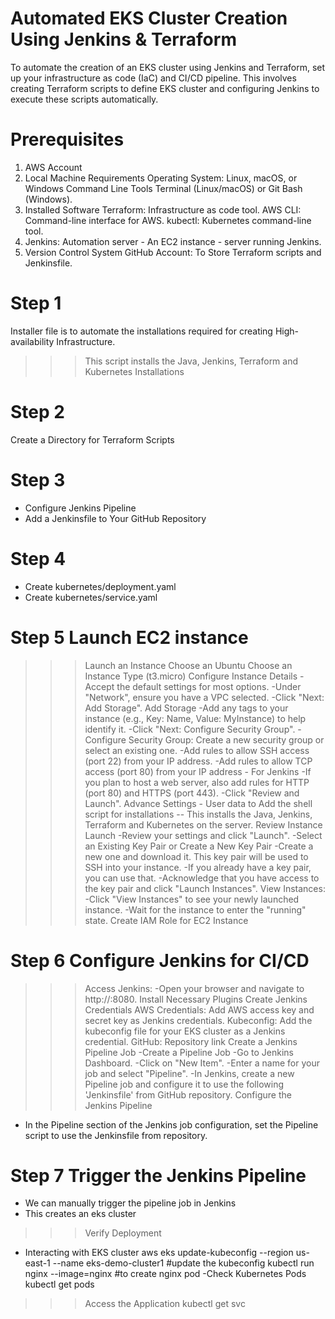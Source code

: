 # Automated EKS Cluster Creation Using Jenkins & Terraform
To automate the creation of an EKS cluster using Jenkins and Terraform, set up your infrastructure as code (IaC) and CI/CD pipeline. This involves creating Terraform scripts to define EKS cluster and configuring Jenkins to execute these scripts automatically.

# Prerequisites
  1. AWS Account
  2. Local Machine Requirements
       Operating System: Linux, macOS, or Windows
       Command Line Tools
       Terminal (Linux/macOS) or Git Bash (Windows).
  3. Installed Software
        Terraform: Infrastructure as code tool.
        AWS CLI: Command-line interface for AWS.
        kubectl: Kubernetes command-line tool.
  4. Jenkins: Automation server - An EC2 instance - server running Jenkins.
  5. Version Control System 
     GitHub Account: To Store Terraform scripts and Jenkinsfile.

# Step 1
Installer file is to automate the installations required for creating High-availability Infrastructure. 
 >>> This script installs the Java, Jenkins, Terraform and Kubernetes Installations
# Step 2
Create a Directory for Terraform Scripts 
# Step 3
- Configure Jenkins Pipeline
- Add a Jenkinsfile to Your GitHub Repository
# Step 4
- Create kubernetes/deployment.yaml
- Create kubernetes/service.yaml
# Step 5 Launch EC2 instance
 
>>>Launch an Instance
>>>Choose an Ubuntu
>>>Choose an Instance Type (t3.micro)
>>>Configure Instance Details
   -Accept the default settings for most options.
   -Under "Network", ensure you have a VPC selected.
   -Click "Next: Add Storage".
>>>Add Storage
    -Add any tags to your instance (e.g., Key: Name, Value: MyInstance) to help identify it.
    -Click "Next: Configure Security Group".
    -Configure Security Group:
>>>Create a new security group or select an existing one.
     -Add rules to allow SSH access (port 22) from your IP address.
     -Add rules to allow TCP access (port 80) from your IP address - For Jenkins
     -If you plan to host a web server, also add rules for HTTP (port 80) and HTTPS (port 443).
     -Click "Review and Launch".
>>>Advance Settings - User data to Add the shell script for installations -- This installs the Java, Jenkins, Terraform and Kubernetes on the server.
>>>Review Instance Launch
     -Review your settings and click "Launch".
     -Select an Existing Key Pair or Create a New Key Pair
     -Create a new one and download it. This key pair will be used to SSH into your instance.
     -If you already have a key pair, you can use that.
     -Acknowledge that you have access to the key pair and click "Launch Instances".
>>>View Instances:
     -Click "View Instances" to see your newly launched instance.
     -Wait for the instance to enter the "running" state.
>>>Create IAM Role for EC2 Instance

# Step 6 Configure Jenkins for CI/CD

>>>Access Jenkins:
   -Open your browser and navigate to http://<your-ec2-public-ip>:8080.
>>>Install Necessary Plugins
>>>Create Jenkins Credentials
   AWS Credentials: Add AWS access key and secret key as Jenkins credentials.
   Kubeconfig: Add the kubeconfig file for your EKS cluster as a Jenkins credential.
   GitHub: Repository link
>>>Create a Jenkins Pipeline Job
    -Create a Pipeline Job
    -Go to Jenkins Dashboard.
    -Click on "New Item".
    -Enter a name for your job and select "Pipeline".
    -In Jenkins, create a new Pipeline job and configure it to use the following 'Jenkinsfile' from GitHub repository.
>>>Configure the Jenkins Pipeline
   - In the Pipeline section of the Jenkins job configuration, set the Pipeline script to use the Jenkinsfile from repository.
     
# Step 7 Trigger the Jenkins Pipeline
  
   - We can manually trigger the pipeline job in Jenkins
   - This creates an eks cluster
>>>Verify Deployment
   - Interacting with EKS cluster
       aws eks update-kubeconfig --region us-east-1 --name eks-demo-cluster1 #update the kubeconfig
       kubectl run nginx --image=nginx  #to create nginx pod
    -Check Kubernetes Pods
     kubectl get pods
>>>Access the Application
     kubectl get svc 
